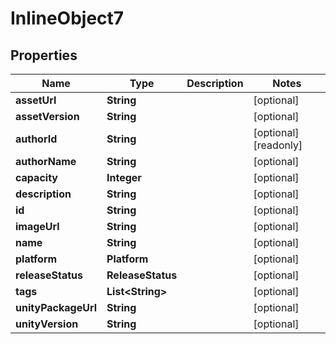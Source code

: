 

# InlineObject7


## Properties

Name | Type | Description | Notes
------------ | ------------- | ------------- | -------------
**assetUrl** | **String** |  |  [optional]
**assetVersion** | **String** |  |  [optional]
**authorId** | **String** |  |  [optional] [readonly]
**authorName** | **String** |  |  [optional]
**capacity** | **Integer** |  |  [optional]
**description** | **String** |  |  [optional]
**id** | **String** |  |  [optional]
**imageUrl** | **String** |  |  [optional]
**name** | **String** |  |  [optional]
**platform** | **Platform** |  |  [optional]
**releaseStatus** | **ReleaseStatus** |  |  [optional]
**tags** | **List&lt;String&gt;** |  |  [optional]
**unityPackageUrl** | **String** |  |  [optional]
**unityVersion** | **String** |  |  [optional]



